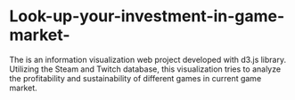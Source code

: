 # Look-up-your-investment-in-game-market-
The is an information visualization web project developed with d3.js library. Utilizing the Steam and Twitch database, this visualization tries to analyze the profitability and sustainability of different games in current game market.
